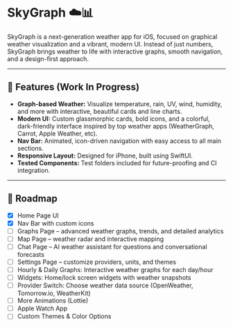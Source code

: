 # SkyGraph ☁️📊

SkyGraph is a next-generation weather app for iOS, focused on graphical weather visualization and a vibrant, modern UI. Instead of just numbers, SkyGraph brings weather to life with interactive graphs, smooth navigation, and a design-first approach.

---

## 🚀 Features (Work In Progress)

- **Graph-based Weather:** Visualize temperature, rain, UV, wind, humidity, and more with interactive, beautiful cards and line charts.
- **Modern UI:** Custom glassmorphic cards, bold icons, and a colorful, dark-friendly interface inspired by top weather apps (WeatherGraph, Carrot, Apple Weather, etc).
- **Nav Bar:** Animated, icon-driven navigation with easy access to all main sections.
- **Responsive Layout:** Designed for iPhone, built using SwiftUI.
- **Tested Components:** Test folders included for future-proofing and CI integration.

---

## 📅 Roadmap

- [x] Home Page UI
- [x] Nav Bar with custom icons
- [ ] Graphs Page – advanced weather graphs, trends, and detailed analytics
- [ ] Map Page – weather radar and interactive mapping
- [ ] Chat Page – AI weather assistant for questions and conversational forecasts
- [ ] Settings Page – customize providers, units, and themes
- [ ] Hourly & Daily Graphs: Interactive weather graphs for each day/hour
- [ ] Widgets: Home/lock screen widgets with weather snapshots
- [ ] Provider Switch: Choose weather data source (OpenWeather, Tomorrow.io, WeatherKit)
- [ ] More Animations (Lottie)
- [ ] Apple Watch App
- [ ] Custom Themes & Color Options
